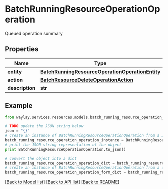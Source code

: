 # BatchRunningResourceOperationOperation

Queued operation summary

## Properties

Name | Type | Description | Notes
------------ | ------------- | ------------- | -------------
**entity** | [**BatchRunningResourceOperationOperationEntity**](BatchRunningResourceOperationOperationEntity.md) |  | 
**action** | [**BatchResourceDeleteOperationAction**](BatchResourceDeleteOperationAction.md) |  | 
**description** | **str** |  | 

## Example

```python
from waylay.services.resources.models.batch_running_resource_operation_operation import BatchRunningResourceOperationOperation

# TODO update the JSON string below
json = "{}"
# create an instance of BatchRunningResourceOperationOperation from a JSON string
batch_running_resource_operation_operation_instance = BatchRunningResourceOperationOperation.from_json(json)
# print the JSON string representation of the object
print BatchRunningResourceOperationOperation.to_json()

# convert the object into a dict
batch_running_resource_operation_operation_dict = batch_running_resource_operation_operation_instance.to_dict()
# create an instance of BatchRunningResourceOperationOperation from a dict
batch_running_resource_operation_operation_form_dict = batch_running_resource_operation_operation.from_dict(batch_running_resource_operation_operation_dict)
```
[[Back to Model list]](../README.md#documentation-for-models) [[Back to API list]](../README.md#documentation-for-api-endpoints) [[Back to README]](../README.md)


